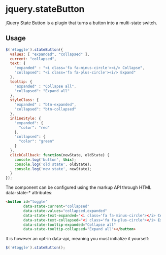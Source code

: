 # jquery.stateButton
jQuery State Button is a plugin that turns a button into a multi-state switch.


## Usage
```js
$('#toggle').stateButton({
  values: [ "expanded", "collapsed" ],
  current: "collapsed",
  text: {
    "expanded" : "<i class='fa fa-minus-circle'><i/> Collapse",
    "collapsed": "<i class='fa fa-plus-circle'><i/> Expand"
  },
  tooltip: {
    "expanded" : "Collapse all",
    "collapsed": "Expand all"
  },
  styleClass: {
    "expanded" : "btn-expanded",
    "collapsed": "btn-collapsed"
  },
  inlineStyle: {
    "expanded": {
      "color": "red"
    },
    "collapsed": {
      "color": "green"
    }
  },
  clickCallback: function(newState, oldState) {
    console.log('button', this);
    console.log('old state', oldState);
    console.log('new state', newState);
  }
});
```

The component can be configured using the markup API through HTML data-state-* attributes:
```html
<button id="toggle"
        data-state-current="collapsed"
        data-state-values="collapsed,expanded"
        data-state-text-expanded="<i class='fa fa-minus-circle'></i> Collapse"
        data-state-text-collapsed="<i class='fa fa-plus-circle'></i> Expand"
        data-state-tooltip-expanded="Collapse all"
        data-state-tooltip-collapsed="Expand all"></button>
```
It is however an opt-in data-api, meaning you must initialize it yourself:
```js
$('#toggle').stateButton();
```
